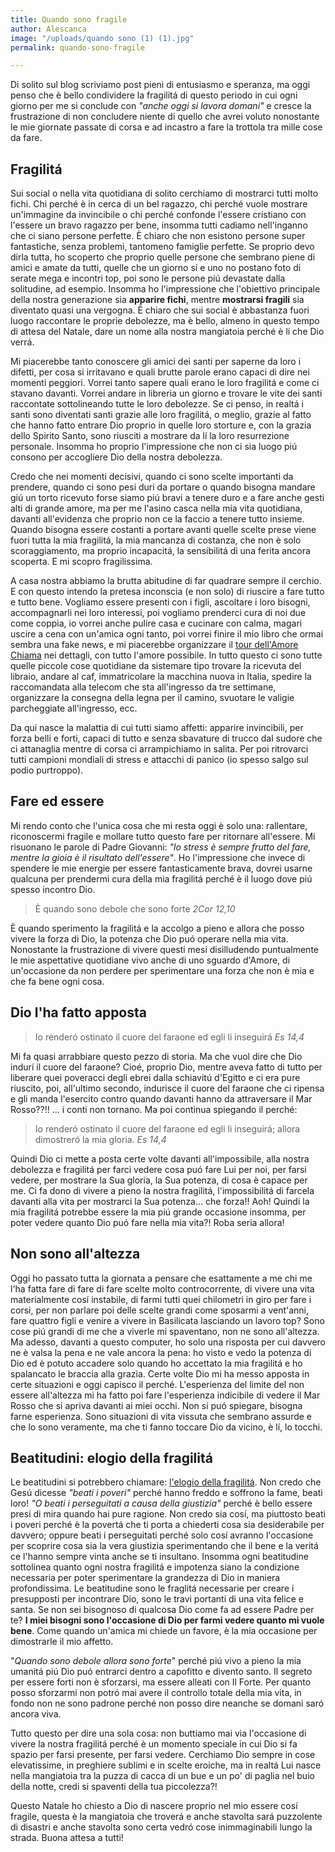 ```yaml
---
title: Quando sono fragile
author: Alescanca
image: "/uploads/quando sono (1) (1).jpg"
permalink: quando-sono-fragile

---
```

Di solito sul blog scriviamo post pieni di entusiasmo e speranza, ma oggi penso che è bello condividere la fragilitá di questo periodo in cui ogni giorno per me si conclude con *"anche oggi si lavora domani"* e cresce la frustrazione di non concludere niente di quello che avrei voluto nonostante le mie giornate passate di corsa e ad incastro a fare la trottola tra mille cose da fare.

## Fragilitá

Sui social o nella vita quotidiana di solito cerchiamo di mostrarci tutti molto fichi. Chi perché è in cerca di un bel ragazzo, chi perché vuole mostrare un'immagine da invincibile o chi perché confonde l'essere cristiano con l'essere un bravo ragazzo per bene, insomma tutti cadiamo nell'inganno che ci siano persone perfette. È chiaro che non esistono persone super fantastiche, senza problemi, tantomeno famiglie perfette. Se proprio devo dirla tutta, ho scoperto che proprio quelle persone che sembrano piene di amici e amate da tutti, quelle che un giorno sí e uno no postano foto di serate mega e incontri top, poi sono le persone piú devastate dalla solitudine, ad esempio. Insomma ho l'impressione che l'obiettivo principale della nostra generazione sia **apparire fichi**, mentre **mostrarsi fragili** sia diventato quasi una vergogna. È chiaro che sui social è abbastanza fuori luogo raccontare le proprie debolezze, ma è bello, almeno in questo tempo di attesa del Natale, dare un nome alla nostra mangiatoia perché è lí che Dio verrá. 

 
Mi piacerebbe tanto conoscere gli amici dei santi per saperne da loro i difetti, per cosa si irritavano e quali brutte parole erano capaci di dire nei momenti peggiori. Vorrei tanto sapere quali erano le loro fragilitá e come ci stavano davanti. Vorrei andare in libreria un giorno e trovare le vite dei santi raccontate sottolineando tutte le loro debolezze. Se ci penso, in realtá i santi sono diventati santi grazie alle loro fragilitá, o meglio, grazie al fatto che hanno fatto entrare Dio proprio in quelle loro storture e, con la grazia dello Spirito Santo, sono riusciti a mostrare da lí la loro resurrezione personale. Insomma ho proprio l'impressione che non ci sia luogo piú consono per accogliere Dio della nostra debolezza.

Credo che nei momenti decisivi, quando ci sono scelte importanti da prendere, quando ci sono pesi duri da portare o quando bisogna mandare giú un torto ricevuto forse siamo piú bravi a tenere duro e a fare anche gesti alti di grande amore, ma per me l'asino casca nella mia vita quotidiana, davanti all'evidenza che proprio non ce la faccio a tenere tutto insieme. Quando bisogna essere costanti a portare avanti quelle scelte prese viene fuori tutta la mia fragilitá, la mia mancanza di costanza, che non è solo scoraggiamento, ma proprio incapacitá, la sensibilitá di una ferita ancora scoperta. E mi scopro fragilissima.

A casa nostra abbiamo la brutta abitudine di far quadrare sempre il cerchio. E con questo intendo la pretesa inconscia (e non solo) di riuscire a fare tutto e tutto bene. Vogliamo essere presenti con i figli, ascoltare i loro bisogni, accompagnarli nei loro interessi, poi vogliamo prenderci cura di noi due come coppia, io vorrei anche pulire casa e cucinare con calma, magari uscire a cena con un'amica ogni tanto, poi vorrei finire il mio libro che ormai sembra una fake news, e mi piacerebbe organizzare il [tour dell'Amore Chiama](https://tour.5p2p.it/) nei dettagli, con tutto l'amore possibile. In tutto questo ci sono tutte quelle piccole cose quotidiane da sistemare tipo trovare la ricevuta del libraio, andare al caf, immatricolare la macchina nuova in Italia, spedire la raccomandata alla telecom che sta all'ingresso da tre settimane, organizzare la consegna della legna per il camino, svuotare le valigie parcheggiate all'ingresso, ecc.

Da qui nasce la malattia di cui tutti siamo affetti: apparire invincibili, per forza belli e forti, capaci di tutto e senza sbavature di trucco dal sudore che ci attanaglia mentre di corsa ci arrampichiamo in salita. Per poi ritrovarci tutti campioni mondiali di stress e attacchi di panico (io spesso salgo sul podio purtroppo).

## Fare ed essere

Mi rendo conto che l'unica cosa che mi resta oggi è solo una: rallentare, riconoscermi fragile e mollare tutto questo fare per ritornare all'essere. Mi risuonano le parole di Padre Giovanni: *"lo stress è sempre frutto del fare, mentre la gioia è il risultato dell'essere"*. Ho l'impressione che invece di spendere le mie energie per essere fantasticamente brava, dovrei usarne qualcuna per prendermi cura  della mia fragilitá perché è il luogo dove piú spesso incontro Dio. 

>È quando sono debole che sono forte <cite> 2Cor 12,10 </cite>

È quando sperimento la fragilitá e la accolgo a pieno e allora che posso vivere la forza di Dio, la potenza che Dio puó operare nella mia vita. Nonostante la frustrazione di vivere questi mesi disilludendo puntualmente le mie aspettative quotidiane vivo anche di uno sguardo d'Amore, di un'occasione da non perdere per sperimentare una forza che non è mia e che fa bene ogni cosa.

## Dio l'ha fatto apposta

>Io renderó ostinato il cuore del faraone ed egli li inseguirá <cite> Es 14,4</cite> 

Mi fa quasi arrabbiare questo pezzo di storia. Ma che vuol dire che Dio indurí il cuore del faraone? Cioé, proprio Dio, mentre aveva fatto di tutto per liberare quei poveracci degli ebrei dalla schiavitú d'Egitto e ci era pure riuscito, poi, all'ultimo secondo, indurisce il cuore del faraone che ci ripensa e gli manda l'esercito contro quando davanti hanno da attraversare il Mar Rosso??!! … i conti non tornano. Ma poi continua spiegando il perché:

>Io renderó ostinato il cuore del faraone ed egli li inseguirá; allora dimostreró la mia gloria. <cite> Es 14,4</cite>

Quindi Dio ci mette a posta certe volte davanti all'impossibile, alla nostra debolezza e fragilitá per farci vedere cosa puó fare Lui per noi, per farsi vedere, per mostrare la Sua gloria, la Sua potenza, di cosa è capace per me. Ci fa dono di vivere a pieno la nostra fragilitá, l'impossibilitá di farcela davanti alla vita per mostrarci la Sua potenza… che forza!! Aoh! Quindi la mia fragilitá potrebbe essere la mia piú grande occasione insomma, per poter vedere quanto Dio puó fare nella mia vita?! Roba seria allora!

## Non sono all'altezza

Oggi ho passato tutta la giornata a pensare che esattamente a me chi me l'ha fatta fare di fare di fare scelte molto controcorrente, di vivere una vita materialmente cosí instabile, di farmi tutti quei chilometri in giro per fare i corsi, per non parlare poi delle scelte grandi come sposarmi a vent'anni, fare quattro figli e venire a vivere in Basilicata lasciando un lavoro top?  Sono cose piú grandi di me che a viverle mi spaventano, non ne sono all'altezza. Ma adesso, davanti a questo computer, ho solo una risposta per cui davvero ne è valsa la pena e ne vale ancora la pena: ho visto e vedo la potenza di Dio ed è potuto accadere solo quando ho accettato la mia fragilitá e ho spalancato le braccia alla grazia. Certe volte Dio mi ha messo apposta in certe situazioni e oggi capisco il perché. L'esperienza del limite del non essere all'altezza mi ha fatto poi fare l'esperienza indicibile di vedere il Mar Rosso che si apriva davanti ai miei occhi. Non si puó spiegare, bisogna farne esperienza. Sono situazioni di vita vissuta che sembrano assurde e che lo sono veramente, ma che ti fanno toccare Dio da vicino, è lí, lo tocchi.

## Beatitudini: elogio della fragilitá

Le beatitudini si potrebbero chiamare: [l'elogio della fragilitá](https://5p2p.it/come-essere-felici). Non credo che Gesú dicesse *"beati i poveri"* perché hanno freddo e soffrono la fame, beati loro! *"O beati i perseguitati a causa della giustizia"* perché è bello essere presi di mira quando hai pure ragione. Non credo sia cosí, ma piuttosto beati i poveri perché è la povertá che ti porta a chiederti cosa sia desiderabile per davvero; oppure beati i perseguitati perché solo cosí avranno l'occasione per scoprire cosa sia la vera giustizia sperimentando che il bene e la veritá ce l'hanno sempre vinta anche se ti insultano. Insomma ogni beatitudine sottolinea quanto ogni nostra fragilitá e impotenza siano la condizione necessaria per poter sperimentare la grandezza di Dio in maniera profondissima. Le beatitudine sono le fraglitá necessarie per creare i presupposti per incontrare Dio, sono le travi portanti di una vita felice e santa. Se non sei bisognoso di qualcosa Dio come fa ad essere Padre per te? **I miei bisogni sono l'occasione di Dio per farmi vedere quanto mi vuole bene**. Come quando un'amica mi chiede un favore, è la mia occasione per dimostrarle il mio affetto. 

"*Quando sono debole allora sono forte*" perché piú vivo a pieno la mia umanitá piú Dio puó entrarci dentro a capofitto e divento santo. Il segreto per essere forti non è sforzarsi, ma essere alleati con Il Forte. Per quanto posso sforzarmi non potró mai avere il controllo totale della mia vita, in fondo non ne sono padrone perché non posso dire neanche se domani saró ancora viva.

Tutto questo per dire una sola cosa: non buttiamo mai via l'occasione di vivere la nostra fragilitá perché è un momento speciale in cui Dio si fa spazio per farsi presente, per farsi vedere. Cerchiamo Dio sempre in cose elevatissime, in preghiere sublimi e in scelte eroiche, ma in realtá Lui nasce nella mangiatoia tra la puzza di cacca di un bue e un po' di paglia nel buio della notte, credi si spaventi della tua piccolezza?!

Questo Natale ho chiesto a Dio di nascere proprio nel mio essere cosí fragile, questa è la mangiatoia che troverá e anche stavolta sará puzzolente di disastri e anche stavolta sono certa vedró cose inimmaginabili lungo la strada.
Buona attesa a tutti!